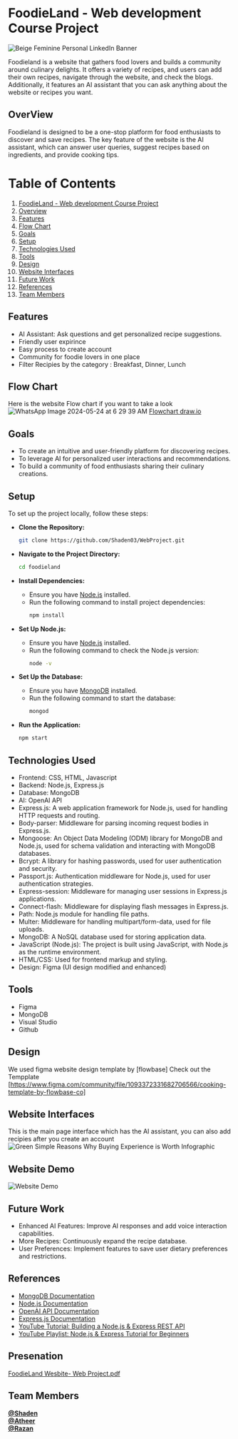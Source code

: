 
# FoodieLand - Web development Course Project <a name="foodieland"></a>


![Beige Feminine Personal LinkedIn Banner](https://github.com/Shaden03/WebProject/assets/116809090/023a544c-885a-4708-a3bd-3f4d4352d5b6)

Foodieland is a website that gathers food lovers and builds a community around culinary delights. It offers a variety of recipes, and users can add their own recipes, navigate through the website, and check the blogs. Additionally, it features an AI assistant that you can ask anything about the website or recipes you want.

## OverView <a name="overview"></a>
Foodieland is designed to be a one-stop platform for food enthusiasts to discover and save recipes. The key feature of the website is the AI assistant, which can answer user queries, suggest recipes based on ingredients, and provide cooking tips.

# Table of Contents

1. [FoodieLand - Web development Course Project](#foodieland)
2. [Overview](#overview)
3. [Features](#features)
4. [Flow Chart](#flow-chart)
5. [Goals](#goals)
6. [Setup](#setup)
7. [Technologies Used](#technologies-used)
8. [Tools](#tools)
9. [Design](#design)
10. [Website Interfaces](#website-interfaces)
11. [Future Work](#future-work)
12. [References](#references)
13. [Team Members](#team-members)


## Features <a name="features"></a>
* AI Assistant: Ask questions and get personalized recipe suggestions.
* Friendly user expirince
* Easy process to create account
* Community for foodie lovers in one place 
* Filter Recipies by the category : Breakfast, Dinner, Lunch

## Flow Chart <a name="flow-chart"></a>
Here is the website Flow chart if you want to take a look
![WhatsApp Image 2024-05-24 at 6 29 39 AM](https://github.com/Shaden03/WebProject/assets/116809090/b2db8670-81ef-4d7e-bf89-d75c02f91468)
[Flowchart draw.io](=1&title=ER11.drawio#R7V1bc5s4FP41nuk%2BxIMkro%2BJ09s03elsZmfbpw4GxWaLkRfkXPrrV7IljJBjy4nBOLgvNQIJ0PcdnfPpSGSARrPHj3k4n34lMU4H0IofB%2Bh6ACEIAsj%2B4yVPogRCe1UyyZN4VWatC26T31hcKEsXSYwLUbYqooSkNJmrhRHJMhxRpSzMc%2FKgXnZH0lgpmIcTrDwGL7iNwhRrl%2F2TxHS6KvWhty7%2FhJPJVN4ZuMHqzCyUF4uGi2kYk4dKEXo%2FQKOcELr6NXsc4ZT3ntovH545Wz5YjjNqUuHX6CN1Fn%2FOvnz9NPk%2B%2Bo4n98XlBVq1ch%2BmC%2FHCf%2BEomWPxyPRJ9kPxkMzSMGNHV9E0SeOb8Iks%2BH0LGka%2F5NHVlOTJb5LRMGWnACtgp3MqYIWOcsUtr8mKLVaak0UW41hUumPnRR1gy2PxLNay0Zz8KvGAvD4u2PXfZGdYZdFNWFD5KBIAfjYOi%2BnyfvwgTJNJxn5HrDbOeUEeifvz2z9ME4pv52HECx4Y0flr0Jl8RR0Igc09zil%2BrBQJYD5iMsM0f2KXiLMICdYIM%2FH81eHDmnLAFTyaVukmyRUKmk%2FKptdMYD8EGfYghq0RI18S4yerBa133778MYBuyiGPk3v2c8J%2F0oQyjEQ5u23l1IarmV1HeTKnCcmM6yTZJMdxwnq62KMO48si4vcxrxTlOKQ4%2FjnmKL37sH7des2anUgqpfiOlkwdkZQwWl1nZGlAd0ma1ooKxi72bjfLWtcl54UNcIZzMiVsXLoUN6BkLkkejkvLyAkNaeWYsVLSfytjtw4Ou2ksaMsM3Ii2gdMQawHUAMExG8%2FFoejsaJHfl2PNeuTh%2FUVyOiUTkoXpDeEdvLzkX0zpk8AiXFCidibrw%2FzpO68%2FdOThj%2Bq560fR%2BOroSRzVAa6OlP7y6rhytB9kBVnkEd5t3uyWE7ytPXEd78StBMhxGtLkXnWaB4cXWdqo1D7er8UNGEIEkCFGMhbpCEhAjykiMpvx9z8HFW0GFS5ESlDRgagC6GGF4MbWuIIF93TJH0PnvShwLhrc4rm1aizCWZQRzj4VxymZ7K72hiMFcIKhgtPzUAGYxgrANFgA3YoWgKcNNlfMUJlBhjNuEdm4mG8yzLNXatQruapX6oBT8jWeVAb07Uq3xiRTcbmnP2MjydTEo71lD%2BMZE60zHibou4fxTD2Mb%2Bph%2FE55GCk%2FKyPHaBrSMTlLnXadiuMoPsW27GM7FbhBBa%2BosdWvvFy5JCbK5Q07iNIWT8dByFRYbx1EOX23y0FA47kw1CkHIWPdVhF%2BTGgFYHb0QyLKfq%2Fh5QdndF9lv7rAHHHPHJ3d%2F3FnOh0LHN3%2F66IyWnHjPNN50mHG6elQ2HcdCk11KDTVobBbOhTpOvQzw%2B%2BxETfkWGc39MwqHk%2FxQsAKhoa235wfQroOTTg1mpzdVHTuWcbut%2BZmbxnrWGYc8xqbP7f8Y6ocz1zmVLwSbNUtma75QI6hA0LdUkLyuSujzC03GWh9zs5OqFUndAFsS3FDtuUe3Qm5Gj0K1k1JtnMuNAtn5gtK52FRPJA87qPbcIx50h234R5VlwQAKS5gaC3BO5wbWNb9hvOE9RcfCpZNvMI3BCfqGwLN%2BG%2F4Koyza2jbNUBb3WWAgqPLE1tf0ZuSyQ7HgGdhkp69goFXCIwp0hWvYOtTGfoooRlmpWuY%2Fc35dbPHCd%2BSNrxLyQNTpDkdxgnTl%2FRnzPr3GXNbdj7fjoKuL4Kto7W50XlqavoCeEjvYmvTfCAcNjUjaOuTAtecdWGhb%2Fxir0nVHtbGsTqzZ0kc8%2Boaueck4Rt3WLvO1cC5HixXNpFCGMke1la1LfcwOPlgWEfK1gNn39OBQo1lD48RIG3MHsozO2U18pSgyhpaqCx4JqjaGCa1JriNU4%2BwU0GVq6ce%2F2ZyqZGA6px3fHbC11bzjmxwN%2FSfzUVUrp54rCQJD6S0zxGYYQTmnl66UG5g72260DVNF7qm6UK3W%2BlCDxwB4dfFFQorrIZZYRo8GOPfrQkZT5dYmwlxE45x2lzsX4fJ0Dy959x0%2BREQcddB9TsbG6fKefLId1UXLjA1hkK0%2Fo2%2FXuUScndXYKphVT7EK%2BDTxdvXXsLHRgUnqKHnvQ49SQxbrdEgmPqGWB3MvkhwEKjzk8BBGxZQSLndigT39MRmf%2FFBFuwcPnpmUfdlfcEH%2BqocRS7U0IFtTmB5%2BixFf9Gpj24Q6ZuU2kVHnynoLzoXtl2zHe%2FI6Ohp0%2F6iI1fFdcV0fD0G17BhKvOSf4Bw3TEVmFQ9vZ9gVYR5qZGZmAGuOnkytMvjfeben8Vrp36twOFsmLKSZa%2BMzlFtgRPwfbWJlXAXtdZIaw2BwB4GgVNvbGhV%2F7lq2yutr7V9KD3g62PysYklV1iazr68ZKbnWcodcOu46SRMSyQOfJV39Yy6KYltu9ZQPbPQMGODY0wXlxSDL1r828m1v4FlyORufWUn0FfwXI55VrHOinMqstFUpK86RWjr8WvLmcgAaMzYkByURcU8zBTCuP8t%2BKeRr8YM48kS3YtoFWhe8jtnCU04R67WV5afy%2BH80xOe7CVWN1FvvDN92cAT1j%2BUu%2Bm5xnkXnlTfkNqVPtyyWcjkEWuj01tKOpdD8ukkneV34nubdJaY7Q4T5Ffwd4UJgalqaylO0DMdR1c2iqypyJwdykaGoNVqDUgb488umq4uaEfZlB9fKJVNLZt2KsqmXJXbXcoedn5nt%2FKAnWIaAPUN196pMg1qTOtvmtGx1DQWQPonQltNMgJL9139nYt3a5Pxm%2BBpdTIeWHqqpL%2FW462%2FOrFlm1e79gN0R9pf%2B%2FEAqgFkO0fONQKgT9X0GCBbDSugpe%2FYahmec3hQhaf2Zy02zHS2PLx1J2lXJkYsCyoqFQXuVpnKD%2BpCoVQdYGg5tjJFMoS71fJht78bL7a2O5bo0xfNqU2YihTk1Bqyag01LVKAHmYdn%2BZ%2BheU7dhNsY7iqq3cw%2B%2BUklgL6YDsGTozDsJb1dmqP0jSFoYmQ6%2B7a%2BbUJHmLvg%2B%2Bh%2BvZF%)

## Goals <a name="goals"></a>
* To create an intuitive and user-friendly platform for discovering recipes.
* To leverage AI for personalized user interactions and recommendations.
* To build a community of food enthusiasts sharing their culinary creations.

## Setup <a name="setup"></a>

To set up the project locally, follow these steps:

* **Clone the Repository:**
  ```bash
  git clone https://github.com/Shaden03/WebProject.git
  ```

* **Navigate to the Project Directory:**
  ```bash
  cd foodieland
  ```

* **Install Dependencies:**
  - Ensure you have [Node.js](https://nodejs.org/) installed.
  - Run the following command to install project dependencies:
    ```bash
    npm install
    ```

* **Set Up Node.js:**
  - Ensure you have [Node.js](https://nodejs.org/) installed.
  - Run the following command to check the Node.js version:
    ```bash
    node -v
    ```

* **Set Up the Database:**
  - Ensure you have [MongoDB](https://www.mongodb.com/) installed.
  - Run the following command to start the database:
    ```bash
    mongod
    ```

* **Run the Application:**
  ```bash
  npm start
  ```

## Technologies Used <a name="technologies-used"></a>
* Frontend: CSS, HTML, Javascript
* Backend: Node.js, Express.js
* Database: MongoDB
* AI: OpenAI API
* Express.js: A web application framework for Node.js, used for handling HTTP requests and routing.
* Body-parser: Middleware for parsing incoming request bodies in Express.js.
* Mongoose: An Object Data Modeling (ODM) library for MongoDB and Node.js, used for schema validation and interacting with MongoDB databases.
* Bcrypt: A library for hashing passwords, used for user authentication and security.
* Passport.js: Authentication middleware for Node.js, used for user authentication strategies.
* Express-session: Middleware for managing user sessions in Express.js applications.
* Connect-flash: Middleware for displaying flash messages in Express.js.
* Path: Node.js module for handling file paths.
* Multer: Middleware for handling multipart/form-data, used for file uploads.
* MongoDB: A NoSQL database used for storing application data.
* JavaScript (Node.js): The project is built using JavaScript, with Node.js as the runtime environment.
* HTML/CSS: Used for frontend markup and styling.
* Design: Figma (UI design modified and enhanced)

## Tools <a name="tools"></a>
* Figma
* MongoDB
* Visual Studio
* Github


## Design <a name="design"></a>
We used figma website design template by [flowbase]
Check out the Tempplate [https://www.figma.com/community/file/1093372331682706566/cooking-template-by-flowbase-co]


## Website Interfaces <a name="website-interfaces"></a>
This is the main page interface which has the AI assistant, you can also add recipies after you create an account ![Green Simple Reasons Why Buying Experience is Worth Infographic](https://github.com/Shaden03/WebProject/assets/116809090/8e8b75d8-b589-4e70-81aa-19497bad8705)

## Website Demo
![Website Demo]( https://drive.google.com/file/d/11cJNWok9xEE6EC0rSwN3SnHVVoXgrdTe/view?usp=sharing )


## Future Work <a name="future-work"></a>
* Enhanced AI Features: Improve AI responses and add voice interaction capabilities.
* More Recipes: Continuously expand the recipe database.
* User Preferences: Implement features to save user dietary preferences and restrictions.

## References <a name="references"></a>
* [MongoDB Documentation](https://www.mongodb.com/docs/)
* [Node.js Documentation](https://nodejs.org/api/documentation.html)
* [OpenAI API Documentation](https://platform.openai.com/docs/overview)
* [Express.js Documentation](https://devdocs.io/express/)
* [YouTube Tutorial: Building a Node.js & Express REST API](https://www.youtube.com/watch?v=BDo1lgaZuII)
* [YouTube Playlist: Node.js & Express Tutorial for Beginners](https://www.youtube.com/watch?v=0nWiSDc64ms&list=PLXgJ7cArk9uR_xxd3iZIwTg0mKUDYsxoi)


## Presenation
[FoodieLand Wesbite- Web Project.pdf](https://github.com/Shaden03/WebProject/files/15438456/FoodieLand.Wesbite-.Web.Project.pdf)


## Team Members <a name="team-members"></a>
[**@Shaden**](https://github.com/Shaden03)<br>
[**@Atheer**](https://github.com/Atheer31-3)<br>
[**@Razan**](https://github.com/Razankh7)<br>

